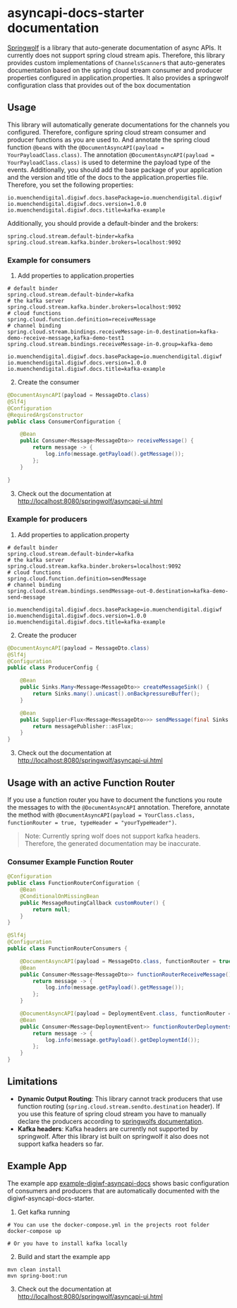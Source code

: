 # asyncapi-docs-starter documentation

[Springwolf](https://springwolf.github.io/) is a library that auto-generate documentation of async APIs.
It currently does not support spring cloud stream apis.
Therefore, this library provides custom implementations of `ChannelsScanner`s that auto-generates documentation based on 
the spring cloud stream consumer and producer properties configured in application.properties.
It also provides a springwolf configuration class that provides out of the box documentation

## Usage

This library will automatically generate documentations for the channels you configured.
Therefore, configure spring cloud stream consumer and producer functions as you are used to. And annotate the spring cloud function `@bean`s with the `@DocumentAsyncAPI(payload = YourPayloadClass.class)`.
The annotation `@DocumentAsyncAPI(payload = YourPayloadClass.class)` is used to determine the payload type of the events.
Additionally, you should add the base package of your application and the version and title of the docs to the application.properties file.
Therefore, you set the following properties:

```
io.muenchendigital.digiwf.docs.basePackage=io.muenchendigital.digiwf
io.muenchendigital.digiwf.docs.version=1.0.0
io.muenchendigital.digiwf.docs.title=kafka-example
```

Additionally, you should provide a default-binder and the brokers:

```
spring.cloud.stream.default-binder=kafka
spring.cloud.stream.kafka.binder.brokers=localhost:9092
```

### Example for consumers

1. Add properties to application.properties

```
# default binder
spring.cloud.stream.default-binder=kafka
# the kafka server
spring.cloud.stream.kafka.binder.brokers=localhost:9092
# cloud functions
spring.cloud.function.definition=receiveMessage
# channel binding
spring.cloud.stream.bindings.receiveMessage-in-0.destination=kafka-demo-receive-message,kafka-demo-test1
spring.cloud.stream.bindings.receiveMessage-in-0.group=kafka-demo

io.muenchendigital.digiwf.docs.basePackage=io.muenchendigital.digiwf
io.muenchendigital.digiwf.docs.version=1.0.0
io.muenchendigital.digiwf.docs.title=kafka-example
```

2. Create the consumer

```java
@DocumentAsyncAPI(payload = MessageDto.class)
@Slf4j
@Configuration
@RequiredArgsConstructor
public class ConsumerConfiguration {

    @Bean
    public Consumer<Message<MessageDto>> receiveMessage() {
        return message -> {
            log.info(message.getPayload().getMessage());
        };
    }

}
```

3. Check out the documentation at [http://localhost:8080/springwolf/asyncapi-ui.html](http://localhost:8080/springwolf/asyncapi-ui.html)

### Example for producers

1. Add properties to application.property

```
# default binder
spring.cloud.stream.default-binder=kafka
# the kafka server
spring.cloud.stream.kafka.binder.brokers=localhost:9092
# cloud functions
spring.cloud.function.definition=sendMessage
# channel binding
spring.cloud.stream.bindings.sendMessage-out-0.destination=kafka-demo-send-message

io.muenchendigital.digiwf.docs.basePackage=io.muenchendigital.digiwf
io.muenchendigital.digiwf.docs.version=1.0.0
io.muenchendigital.digiwf.docs.title=kafka-example
```

2. Create the producer

```java
@DocumentAsyncAPI(payload = MessageDto.class)
@Slf4j
@Configuration
public class ProducerConfig {

    @Bean
    public Sinks.Many<Message<MessageDto>> createMessageSink() {
        return Sinks.many().unicast().onBackpressureBuffer();
    }

    @Bean
    public Supplier<Flux<Message<MessageDto>>> sendMessage(final Sinks.Many<Message<MessageDto>> messagePublisher) {
        return messagePublisher::asFlux;
    }
}
```

3. Check out the documentation at [http://localhost:8080/springwolf/asyncapi-ui.html](http://localhost:8080/springwolf/asyncapi-ui.html)


## Usage with an active Function Router

If you use a function router you have to document the functions you route the messages to with the `@DocumentAsyncAPI` annotation.
Therefore, annotate the method with `@DocumentAsyncAPI(payload = YourClass.class, functionRouter = true, typeHeader = "yourTypeHeader")`.

> Note: Currently spring wolf does not support kafka headers. Therefore, the generated documentation may be inaccurate.

### Consumer Example Function Router

```java
@Configuration
public class FunctionRouterConfiguration {
    @Bean
    @ConditionalOnMissingBean
    public MessageRoutingCallback customRouter() {
        return null;
    }
}

@Slf4j
@Configuration
public class FunctionRouterConsumers {

    @DocumentAsyncAPI(payload = MessageDto.class, functionRouter = true, typeHeader = "receiveMessage")
    @Bean
    public Consumer<Message<MessageDto>> functionRouterReceiveMessage() {
        return message -> {
            log.info(message.getPayload().getMessage());
        };
    }

    @DocumentAsyncAPI(payload = DeploymentEvent.class, functionRouter = true, typeHeader = "receiveAnotherMessage")
    @Bean
    public Consumer<Message<DeploymentEvent>> functionRouterDeployments() {
        return message -> {
            log.info(message.getPayload().getDeploymentId());
        };
    }
}
```


## Limitations

- **Dynamic Output Routing**: This library cannot track producers that use function routing (`spring.cloud.stream.sendto.destination` header). If you use this feature of spring cloud stream you have to manually declare the producers according to [springwolfs documentation](https://springwolf.github.io/docs/documenting-producers).
- **Kafka headers**: Kafka headers are currently not supported by springwolf. After this library ist built on springwolf it also does not support kafka headers so far.

## Example App

The example app [example-digiwf-asyncapi-docs](../example-digiwf-asyncapi-docs) shows basic configuration of consumers and producers
that are automatically documented with the digiwf-asyncapi-docs-starter.

1. Get kafka running

```
# You can use the docker-compose.yml in the projects root folder
docker-compose up

# Or you have to install kafka locally
```

2. Build and start the example app

```
mvn clean install
mvn spring-boot:run
```

3. Check out the documentation at [http://localhost:8080/springwolf/asyncapi-ui.html](http://localhost:8080/springwolf/asyncapi-ui.html)
